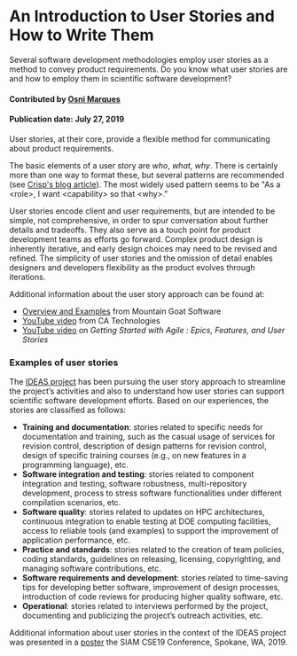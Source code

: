 # An Introduction to User Stories and How to Write Them

<!--- deck start --->
Several software development methodologies employ user stories as a method to convey product requirements. Do you know what user stories are and how to employ them in scientific software development?
<!--- deck end --->

#### Contributed by [Osni Marques](https://github.com/oamarques)

#### Publication date: July 27, 2019

User stories, at their core, provide a flexible method for communicating about product requirements. 

The basic elements of a user story are  *who*, *what*, *why*. There is certainly more than one way to format these, but several patterns are recommended  (see [Crisp's blog article](https://blog.crisp.se/2014/09/25/david-evans/as-a-i-want-so-that-considered-harmful)). 
The most widely used pattern seems to be "As a \<role\>, I want \<capability\> so that \<why\>."

User stories encode client and user requirements, but are intended to be simple, not comprehensive, in order to  spur conversation about further details and tradeoffs.  They also serve as a touch point for product development teams as efforts go forward.  Complex product design is inherently iterative, and early design choices may need  to be revised and refined.  The simplicity of user stories and the omission of detail enables designers and developers flexibility as the product evolves through iterations.

Additional information about the user story approach can be found at:

- [Overview and Examples](https://www.mountaingoatsoftware.com/agile/user-stories) from Mountain Goat Software
- [YouTube video](https://www.youtube.com/watch?v=tKSUokG3Y0w") from CA Technologies
- [YouTube video](https://www.google.com/url?sa=t&rct=j&q=&esrc=s&source=video&cd=1&cad=rja&uact=8&ved=0ahUKEwjs6faQ0O3VAhWKqFQKHZp7DpQQtwIIKDAA&url=https%3A%2F%2Fwww.youtube.com%2Fwatch%3Fv%3DZ8YLL_Wi66A&usg=AFQjCNEBUa2zSbgqd35dO1vZ0bkTX5Zv6w") on _Getting Started with Agile : Epics, Features, and User Stories_

### Examples of user stories

The [IDEAS project](https://bssw.io/items/ideas-software-productivity-project) has been pursuing the user story approach to streamline the project’s activities and also to understand how user stories can support scientific software development efforts. Based on our experiences, the stories are classified as follows:

- **Training and documentation**: stories related to specific needs for documentation and training, such as the casual usage of services for revision control, description of design patterns for revision control, design of specific training courses (e.g., on new features in a programming language), etc.
- **Software integration and testing**: stories related to component integration and testing, software robustness, multi-repository development, process to stress software functionalities under different compilation scenarios, etc.
- **Software quality**: stories related to updates on HPC architectures, continuous integration to enable testing at DOE computing facilities, access to reliable tools (and examples) to support the improvement of application performance, etc.
- **Practice and standards**: stories related to the creation of team policies, coding standards, guidelines on releasing, licensing, copyrighting, and managing software contributions, etc.
- **Software requirements and development**: stories related to time-saving tips for developing better software, improvement of design processes, introduction of code reviews for producing higher quality software, etc.
- **Operational**: stories related to interviews performed by the project, documenting and publicizing the project’s outreach activities, etc.

Additional information about user stories in the context of the IDEAS project was presented in a [poster](https://doi.org/10.6084/m9.figshare.7761914) the SIAM CSE19 Conference, Spokane, WA, 2019.


<!---
Publish: yes
Pinned: no
Topics: Requirements
RSS update: 2019-07-27
--->
